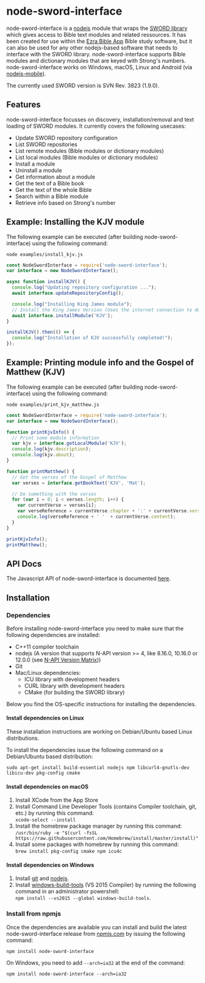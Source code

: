 # node-sword-interface
node-sword-interface is a [nodejs](https://nodejs.org) module that wraps the [SWORD library](http://www.crosswire.org/sword/) which gives access to Bible text modules and related ressources. It has been created for use within the [Ezra Bible App](https://github.com/ezra-bible-app/ezra-bible-app) Bible study software, but it can also be used for any other nodejs-based software that needs to interface with the SWORD library. node-sword-interface supports Bible modules and dictionary modules that are keyed with Strong's numbers. node-sword-interface works on Windows, macOS, Linux and Android (via [nodejs-mobile](https://code.janeasystems.com/nodejs-mobile)).

The currently used SWORD version is SVN Rev. 3823 (1.9.0).

## Features

node-sword-interface focusses on discovery, installation/removal and text loading of SWORD modules. It currently covers the following usecases:

- Update SWORD repository configuration
- List SWORD repositories
- List remote modules (Bible modules or dictionary modules)
- List local modules (Bible modules or dictionary modules)
- Install a module
- Uninstall a module
- Get information about a module
- Get the text of a Bible book
- Get the text of the whole Bible
- Search within a Bible module
- Retrieve info based on Strong's number

## Example: Installing the KJV module

The following example can be executed (after building node-sword-interface) using the following command:

    node examples/install_kjv.js

```javascript
const NodeSwordInterface = require('node-sword-interface');
var interface = new NodeSwordInterface();

async function installKJV() {
  console.log("Updating repository configuration ...");
  await interface.updateRepositoryConfig();

  console.log("Installing King James module");
  // Install the King James Version (Uses the internet connection to download and install the module)
  await interface.installModule('KJV');
}

installKJV().then(() => {
  console.log("Installation of KJV successfully completed!");
});
```

## Example: Printing module info and the Gospel of Matthew (KJV)

The following example can be executed (after building node-sword-interface) using the following command:

    node examples/print_kjv_matthew.js

```javascript
const NodeSwordInterface = require('node-sword-interface');
var interface = new NodeSwordInterface();

function printKjvInfo() {
  // Print some module information
  var kjv = interface.getLocalModule('KJV');
  console.log(kjv.description);
  console.log(kjv.about);
}

function printMatthew() {
  // Get the verses of the Gospel of Matthew
  var verses = interface.getBookText('KJV', 'Mat');

  // Do something with the verses
  for (var i = 0; i < verses.length; i++) {
    var currentVerse = verses[i];
    var verseReference = currentVerse.chapter + ':' + currentVerse.verseNr;
    console.log(verseReference + ' '  + currentVerse.content);
  }
}

printKjvInfo();
printMatthew();
```

## API Docs

The Javascript API of node-sword-interface is documented [here](API.md).

## Installation

### Dependencies

Before installing node-sword-interface you need to make sure that the following dependencies are installed:
- C++11 compiler toolchain
- nodejs (A version that supports N-API version >= 4, like 8.16.0, 10.16.0 or 12.0.0 (see [N-API Version Matrix](https://nodejs.org/api/n-api.html#n_api_n_api_version_matrix)))
- Git
- Mac/Linux dependencies:
    - ICU library with development headers
    - CURL library with development headers
    - CMake (for building the SWORD library)

Below you find the OS-specific instructions for installing the dependencies.

#### Install dependencies on Linux

These installation instructions are working on Debian/Ubuntu based Linux distributions.

To install the dependencies issue the following command on a Debian/Ubuntu based distribution:
    
    sudo apt-get install build-essential nodejs npm libcurl4-gnutls-dev libicu-dev pkg-config cmake

#### Install dependencies on macOS

1. Install XCode from the App Store
2. Install Command Line Developer Tools (contains Compiler toolchain, git, etc.) by running this command:<br/> `xcode-select --install`   
3. Install the homebrew package manager by running this command:<br/> `/usr/bin/ruby -e "$(curl -fsSL https://raw.githubusercontent.com/Homebrew/install/master/install)"`
4. Install some packages with homebrew by running this command:<br/> `brew install pkg-config cmake npm icu4c`

#### Install dependencies on Windows

1. Install [git](https://git-scm.com/download/win) and [nodejs](https://nodejs.org).
2. Install [windows-build-tools][windows-build-tools] (VS 2015 Compiler) by running the following command in an administrator powershell:<br/> `npm install --vs2015 --global windows-build-tools`.

[windows-build-tools]: https://www.npmjs.com/package/windows-build-tools

### Install from npmjs

Once the dependencies are available you can install and build the latest node-sword-interface release from [npmjs.com](https://www.npmjs.com/package/node-sword-interface) by issuing the following command:

    npm install node-sword-interface

On Windows, you need to add `--arch=ia32` at the end of the command:

    npm install node-sword-interface --arch=ia32
